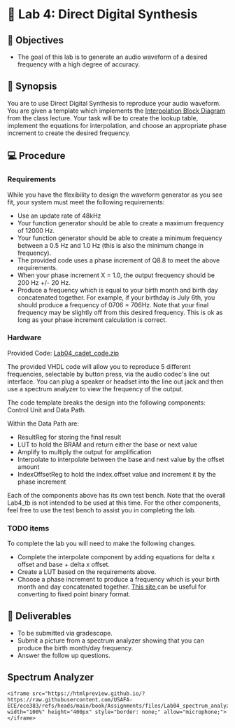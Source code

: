 # 🔬 Lab 4: Direct Digital Synthesis

## 📌 Objectives
- The goal of this lab is to generate an audio waveform of a desired frequency with a high degree of accuracy.

## 📜 Synopsis

You are to use Direct Digital Synthesis to reproduce your audio waveform. You are given a template which implements the [Interpolation Block Diagram](https://georgeyork.github.io/ECE383_web/lab/lab4/Interpolation_block_diagram.pptx) from the class lecture.  Your task will be to create the lookup table, implement the equations for interpolation, and choose an appropriate phase increment to create the desired frequency.

## 💻 Procedure

### Requirements

While you have the flexibility to design the waveform generator as you see fit, your system must meet the following requirements:
- Use an update rate of 48kHz
- Your function generator should be able to create a maximum frequency of 12000 Hz.
- Your function generator should be able to create a minimum frequency between a 0.5 Hz and 1.0 Hz (this is also the minimum change in frequency).
- The provided code uses a phase increment of Q8.8 to meet the above requirements.
- When your phase increment X = 1.0, the output frequency should be 200 Hz +/- 20 Hz.
- Produce a frequency which is equal to your birth month and birth day concatenated together.  For example, if your birthday is July 6th, you should produce a frequency of 0706 = 706Hz.  Note that your final frequency may be slightly off from this desired frequency.  This is ok as long as your phase increment calculation is correct.

### Hardware

Provided Code: [Lab04_cadet_code.zip](https://github.com/USAFA-ECE/ece383/raw/refs/heads/main/book/Assignments/files/Lab04_cadet_code.zip)

The provided VHDL code will allow you to reproduce 5 different frequencies, selectable by button press, via the audio codec's line out interface.  You can plug a speaker or headset into the line out jack and then use a spectrum analyzer to view the frequency of the output.

The code template breaks the design into the following components: Control Unit and Data Path.  

Within the Data Path are:
- ResultReg for storing the final result
- LUT to hold the BRAM and return either the base or next value
- Amplify to multiply the output for amplification
- Interpolate to interpolate between the base and next value by the offset amount
- IndexOffsetReg to hold the index.offset value and increment it by the phase increment

Each of the components above has its own test bench.  Note that the overall Lab4_tb is not intended to be used at this time.  For the other components, feel free to use the test bench to assist you in completing the lab.

### TODO items

To complete the lab you will need to make the following changes.

- Complete the interpolate component by adding equations for delta x offset and base + delta x offset.
- Create a LUT based on the requirements above.
- Choose a phase increment to produce a frequency which is your birth month and day concatenated together.  [This site ](https://www.exploringbinary.com/binary-converter/) can be useful for converting to fixed point binary format.

## 🚚 Deliverables

- To be submitted via gradescope.
- Submit a picture from a spectrum analyzer showing that you can produce the birth month/day frequency.
- Answer the follow up questions.

## Spectrum Analyzer

```{raw} html
<iframe src="https://htmlpreview.github.io/?https://raw.githubusercontent.com/USAFA-ECE/ece383/refs/heads/main/book/Assignments/files/Lab04_spectrum_analyzer.htm" width="100%" height="400px" style="border: none;" allow="microphone;"></iframe>
```

